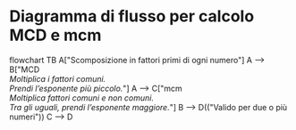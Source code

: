 # Diagramma di flusso per calcolo MCD e mcm

flowchart TB
  A["Scomposizione in fattori primi di ogni numero"]
  A --> B["MCD<br/><i>Moltiplica i fattori comuni.<br/>Prendi l’esponente più piccolo.</i>"]
  A --> C["mcm<br/><i>Moltiplica fattori comuni e non comuni.<br/>Tra gli uguali, prendi l’esponente maggiore.</i>"]
  B --> D(("Valido per due o più numeri"))
  C --> D
